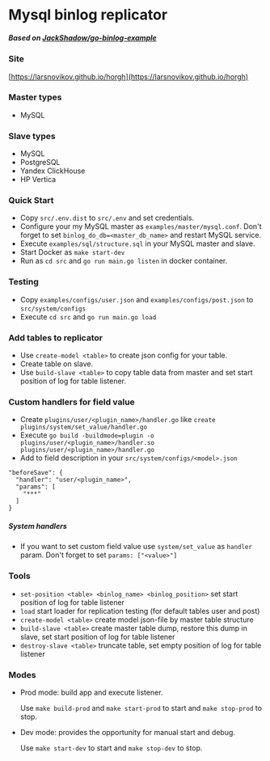 # Mysql binlog replicator

##### Based on [JackShadow/go-binlog-example](https://github.com/JackShadow/go-binlog-example) 

### Site 
[https://larsnovikov.github.io/horgh](https://larsnovikov.github.io/horgh) 

### Master types
- MySQL

### Slave types
- MySQL
- PostgreSQL
- Yandex ClickHouse
- HP Vertica

### Quick Start
- Copy `src/.env.dist` to `src/.env` and set credentials.
- Configure your my MySQL master as `examples/master/mysql.conf`. 
Don't forget to set `binlog_do_db=<master_db_name>` and restart MySQL service.
- Execute `examples/sql/structure.sql` in your MySQL master and slave.
- Start Docker as `make start-dev`
- Run as `cd src` and `go run main.go listen` in docker container.

### Testing

- Copy `examples/configs/user.json` and `examples/configs/post.json` to `src/system/configs`
- Execute `cd src` and `go run main.go load`

### Add tables to replicator

- Use `create-model <table>` to create json config for your table.
- Create table on slave.
- Use `build-slave <table>` to copy table data from master and set start position of log for table listener.

### Custom handlers for field value

- Create `plugins/user/<plugin_name>/handler.go` like `create plugins/system/set_value/handler.go`
- Execute `go build -buildmode=plugin -o plugins/user/<plugin_name>/handler.so plugins/user/<plugin_name>/handler.go`
- Add to field description in your `src/system/configs/<model>.json`

```
"beforeSave": {
  "handler": "user/<plugin_name>",
  "params": [
    "***"
  ]
}
```

##### System handlers

- If you want to set custom field value use `system/set_value` as `handler` param. Don't forget to set `params: ["<value>"]`

### Tools

- `set-position <table> <binlog_name> <binlog_position>` set start position of log for table listener
- `load` start loader for replication testing (for default tables user and post)
- `create-model <table>` create model json-file by master table structure
- `build-slave <table>` create master table dump, restore this dump in slave, set start position of log for table listener
- `destroy-slave <table>` truncate table, set empty position of log for table listener

### Modes

- Prod mode: build app and execute listener. 
  
  Use `make build-prod` and `make start-prod` to start and `make stop-prod` to stop.
- Dev mode: provides the opportunity for manual start and debug. 
  
  Use `make start-dev` to start and `make stop-dev` to stop.